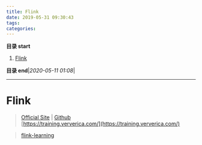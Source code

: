 ```yaml
---
title: Flink
date: 2019-05-31 09:30:43
tags: 
categories: 
---
```


**目录 start**

1. [Flink](#flink)

**目录 end**|_2020-05-11 01:08_|
****************************************
# Flink 
> [Official Site](https://flink.apache.org/)  |  [Github](https://github.com/apache/flink)  
> [https://training.ververica.com/](https://training.ververica.com/)  

> [flink-learning](https://github.com/zhisheng17/flink-learning)
